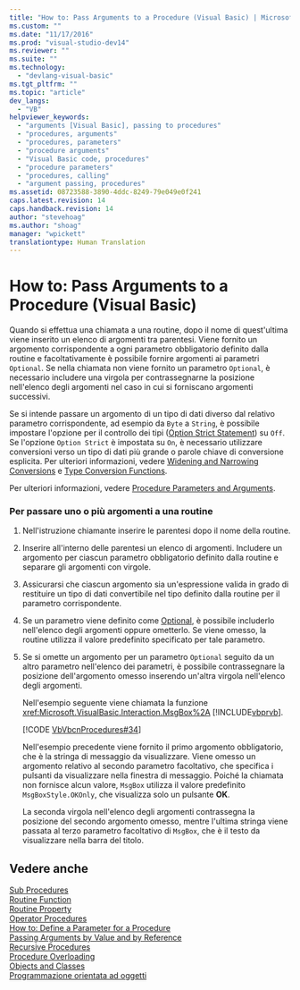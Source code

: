 ```yaml
---
title: "How to: Pass Arguments to a Procedure (Visual Basic) | Microsoft Docs"
ms.custom: ""
ms.date: "11/17/2016"
ms.prod: "visual-studio-dev14"
ms.reviewer: ""
ms.suite: ""
ms.technology: 
  - "devlang-visual-basic"
ms.tgt_pltfrm: ""
ms.topic: "article"
dev_langs: 
  - "VB"
helpviewer_keywords: 
  - "arguments [Visual Basic], passing to procedures"
  - "procedures, arguments"
  - "procedures, parameters"
  - "procedure arguments"
  - "Visual Basic code, procedures"
  - "procedure parameters"
  - "procedures, calling"
  - "argument passing, procedures"
ms.assetid: 08723588-3890-4ddc-8249-79e049e0f241
caps.latest.revision: 14
caps.handback.revision: 14
author: "stevehoag"
ms.author: "shoag"
manager: "wpickett"
translationtype: Human Translation
---
```

# How to: Pass Arguments to a Procedure (Visual Basic)
Quando si effettua una chiamata a una routine, dopo il nome di quest'ultima viene inserito un elenco di argomenti tra parentesi.  Viene fornito un argomento corrispondente a ogni parametro obbligatorio definito dalla routine e facoltativamente è possibile fornire argomenti ai parametri `Optional`.  Se nella chiamata non viene fornito un parametro `Optional`, è necessario includere una virgola per contrassegnarne la posizione nell'elenco degli argomenti nel caso in cui si forniscano argomenti successivi.  
  
 Se si intende passare un argomento di un tipo di dati diverso dal relativo parametro corrispondente, ad esempio da `Byte` a `String`, è possibile impostare l'opzione per il controllo dei tipi \([Option Strict Statement](../../../../visual-basic/language-reference/statements/option-strict-statement.md)\) su `Off`.  Se l'opzione `Option Strict` è impostata su `On`, è necessario utilizzare conversioni verso un tipo di dati più grande o parole chiave di conversione esplicita.  Per ulteriori informazioni, vedere [Widening and Narrowing Conversions](../../../../visual-basic/programming-guide/language-features/data-types/widening-and-narrowing-conversions.md) e [Type Conversion Functions](../../../../visual-basic/language-reference/functions/type-conversion-functions.md).  
  
 Per ulteriori informazioni, vedere [Procedure Parameters and Arguments](../../../../visual-basic/programming-guide/language-features/procedures/procedure-parameters-and-arguments.md).  
  
### Per passare uno o più argomenti a una routine  
  
1.  Nell'istruzione chiamante inserire le parentesi dopo il nome della routine.  
  
2.  Inserire all'interno delle parentesi un elenco di argomenti.  Includere un argomento per ciascun parametro obbligatorio definito dalla routine e separare gli argomenti con virgole.  
  
3.  Assicurarsi che ciascun argomento sia un'espressione valida in grado di restituire un tipo di dati convertibile nel tipo definito dalla routine per il parametro corrispondente.  
  
4.  Se un parametro viene definito come [Optional](../../../../visual-basic/language-reference/modifiers/optional.md), è possibile includerlo nell'elenco degli argomenti oppure ometterlo.  Se viene omesso, la routine utilizza il valore predefinito specificato per tale parametro.  
  
5.  Se si omette un argomento per un parametro `Optional` seguito da un altro parametro nell'elenco dei parametri, è possibile contrassegnare la posizione dell'argomento omesso inserendo un'altra virgola nell'elenco degli argomenti.  
  
     Nell'esempio seguente viene chiamata la funzione <xref:Microsoft.VisualBasic.Interaction.MsgBox%2A> [!INCLUDE[vbprvb](../../../../csharp/programming-guide/concepts/linq/includes/vbprvb_md.md)].  
  
     [!CODE [VbVbcnProcedures#34](../CodeSnippet/VS_Snippets_VBCSharp/VbVbcnProcedures#34)]  
  
     Nell'esempio precedente viene fornito il primo argomento obbligatorio, che è la stringa di messaggio da visualizzare.  Viene omesso un argomento relativo al secondo parametro facoltativo, che specifica i pulsanti da visualizzare nella finestra di messaggio.  Poiché la chiamata non fornisce alcun valore, `MsgBox` utilizza il valore predefinito `MsgBoxStyle.OKOnly`, che visualizza solo un pulsante **OK**.  
  
     La seconda virgola nell'elenco degli argomenti contrassegna la posizione del secondo argomento omesso, mentre l'ultima stringa viene passata al terzo parametro facoltativo di `MsgBox`, che è il testo da visualizzare nella barra del titolo.  
  
## Vedere anche  
 [Sub Procedures](../../../../visual-basic/programming-guide/language-features/procedures/sub-procedures.md)   
 [Routine Function](../../../../visual-basic/programming-guide/language-features/procedures/function-procedures.md)   
 [Routine Property](../../../../visual-basic/programming-guide/language-features/procedures/property-procedures.md)   
 [Operator Procedures](../../../../visual-basic/programming-guide/language-features/procedures/operator-procedures.md)   
 [How to: Define a Parameter for a Procedure](../../../../visual-basic/programming-guide/language-features/procedures/how-to-define-a-parameter-for-a-procedure.md)   
 [Passing Arguments by Value and by Reference](../../../../visual-basic/programming-guide/language-features/procedures/passing-arguments-by-value-and-by-reference.md)   
 [Recursive Procedures](../../../../visual-basic/programming-guide/language-features/procedures/recursive-procedures.md)   
 [Procedure Overloading](../../../../visual-basic/programming-guide/language-features/procedures/procedure-overloading.md)   
 [Objects and Classes](../../../../visual-basic/programming-guide/language-features/objects-and-classes/index.md)   
 [Programmazione orientata ad oggetti](../Topic/Object-Oriented%20Programming%20\(C%23%20and%20Visual%20Basic\).md)